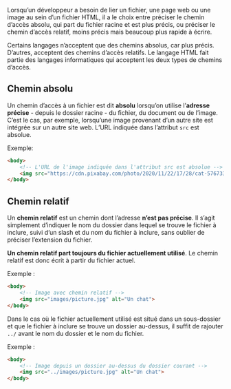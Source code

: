 Lorsqu’un développeur a besoin de lier un fichier, une page web ou une image au sein d’un fichier HTML, il a le choix entre préciser le chemin d’accès absolu, qui part du fichier racine et est plus précis, ou préciser le chemin d’accès relatif, moins précis mais beaucoup plus rapide à écrire.

Certains langages n’acceptent que des chemins absolus, car plus précis. D’autres, acceptent des chemins d’accès relatifs. Le langage HTML fait partie des langages informatiques qui acceptent les deux types de chemins d’accès.

## Chemin absolu

Un chemin d’accès à un fichier est dit **absolu** lorsqu’on utilise l’**adresse précise** - depuis le dossier racine - du fichier, du document ou de l’image. C’est le cas, par exemple, lorsqu’une image provenant d’un autre site est intégrée sur un autre site web. L’URL indiquée dans l’attribut ```src``` est absolue.

Exemple:

```html
<body>
    <!-- L'URL de l'image indiquée dans l'attribut src est absolue -->
    <img src="https://cdn.pixabay.com/photo/2020/11/22/17/28/cat-5767334_960_720.jpg" alt="Un chat">
</body>
```

## Chemin relatif

Un **chemin relatif** est un chemin dont l’adresse **n’est pas précise**. Il s’agit simplement d’indiquer le nom du dossier dans lequel se trouve le fichier à inclure, suivi d’un slash et du nom du fichier à inclure, sans oublier de préciser l’extension du fichier.

**Un chemin relatif part toujours du fichier actuellement utilisé**. Le chemin relatif est donc écrit à partir du fichier actuel.

Exemple :

```html
<body>
    <!-- Image avec chemin relatif -->
    <img src="images/picture.jpg" alt="Un chat">
</body>
```

Dans le cas où le fichier actuellement utilisé est situé dans un sous-dossier et que le fichier à inclure se trouve un dossier au-dessus, il suffit de rajouter ```../``` avant le nom du dossier et le nom du fichier.

Exemple :

```html
<body>
    <!-- Image depuis un dossier au-dessus du dossier courant -->
    <img src="../images/picture.jpg" alt="Un chat">
</body>
```